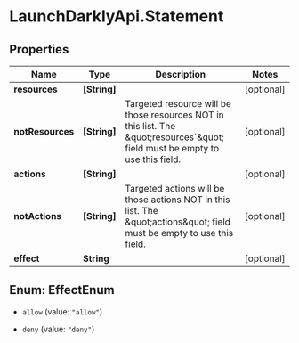# LaunchDarklyApi.Statement

## Properties
Name | Type | Description | Notes
------------ | ------------- | ------------- | -------------
**resources** | **[String]** |  | [optional] 
**notResources** | **[String]** | Targeted resource will be those resources NOT in this list. The \&quot;resources&#x60;\&quot; field must be empty to use this field. | [optional] 
**actions** | **[String]** |  | [optional] 
**notActions** | **[String]** | Targeted actions will be those actions NOT in this list. The \&quot;actions\&quot; field must be empty to use this field. | [optional] 
**effect** | **String** |  | [optional] 


<a name="EffectEnum"></a>
## Enum: EffectEnum


* `allow` (value: `"allow"`)

* `deny` (value: `"deny"`)




